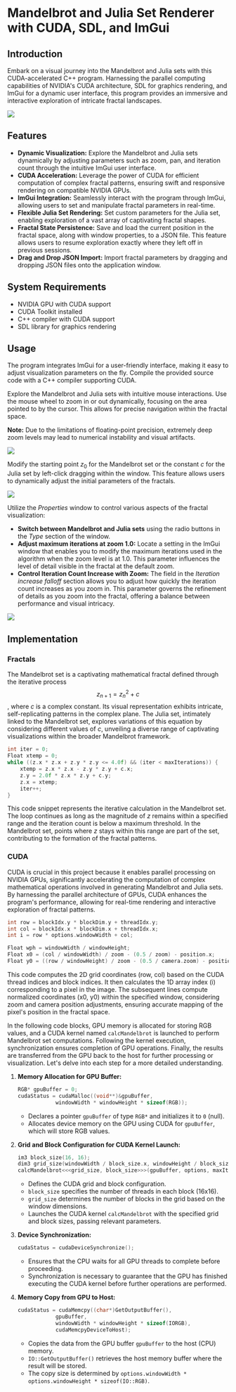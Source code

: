 # Mandelbrot and Julia Set Renderer with CUDA, SDL, and ImGui

## Introduction

Embark on a visual journey into the Mandelbrot and Julia sets with this CUDA-accelerated C++ program. Harnessing the parallel computing capabilities of NVIDIA's CUDA architecture, SDL for graphics rendering, and ImGui for a dynamic user interface, this program provides an immersive and interactive exploration of intricate fractal landscapes.

![](screenshots/julia.png)
## Features

- **Dynamic Visualization:** Explore the Mandelbrot and Julia sets dynamically by adjusting parameters such as zoom, pan, and iteration count through the intuitive ImGui user interface.
- **CUDA Acceleration:** Leverage the power of CUDA for efficient computation of complex fractal patterns, ensuring swift and responsive rendering on compatible NVIDIA GPUs.
- **ImGui Integration:** Seamlessly interact with the program through ImGui, allowing users to set and manipulate fractal parameters in real-time.
- **Flexible Julia Set Rendering:** Set custom parameters for the Julia set, enabling exploration of a vast array of captivating fractal shapes.
- **Fractal State Persistence:** Save and load the current position in the fractal space, along with window properties, to a JSON file. This feature allows users to resume exploration exactly where they left off in previous sessions.
- **Drag and Drop JSON Import:** Import fractal parameters by dragging and dropping JSON files onto the application window.

<div style="page-break-after: always;"></div>

## System Requirements

- NVIDIA GPU with CUDA support
- CUDA Toolkit installed
- C++ compiler with CUDA support
- SDL library for graphics rendering
## Usage
The program integrates ImGui for a user-friendly interface, making it easy to adjust visualization parameters on the fly. Compile the provided source code with a C++ compiler supporting CUDA.

Explore the Mandelbrot and Julia sets with intuitive mouse interactions. Use the mouse wheel to zoom in or out dynamically, focusing on the area pointed to by the cursor. This allows for precise navigation within the fractal space.

**Note:** Due to the limitations of floating-point precision, extremely deep zoom levels may lead to numerical instability and visual artifacts.

![](screenshots/zoom.gif)

<div style="page-break-after: always;"></div>

Modify the starting point $z_0$​ for the Mandelbrot set or the constant $c$ for the Julia set by left-click dragging within the window. This feature allows users to dynamically adjust the initial parameters of the fractals.


![](screenshots/move.gif)

<div style="page-break-after: always;"></div>

Utilize the *Properties* window to control various aspects of the fractal visualization:
- **Switch between Mandelbrot and Julia sets** using the radio buttons in the *Type* section of the window.
- **Adjust maximum iterations at zoom 1.0:** Locate a setting in the ImGui window that enables you to modify the maximum iterations used in the algorithm when the zoom level is at 1.0. This parameter influences the level of detail visible in the fractal at the default zoom.
- **Control Iteration Count Increase with Zoom:** The field in the *Iteration increase falloff* section allows you to adjust how quickly the iteration count increases as you zoom in. This parameter governs the refinement of details as you zoom into the fractal, offering a balance between performance and visual intricacy.

![](screenshots/max-iterations.gif)




## Implementation
### Fractals
The Mandelbrot set is a captivating mathematical fractal defined through the iterative process $$z_{n+1}=z_n^2+c$$, where $c$ is a complex constant. Its visual representation exhibits intricate, self-replicating patterns in the complex plane. The Julia set, intimately linked to the Mandelbrot set, explores variations of this equation by considering different values of $c$, unveiling a diverse range of captivating visualizations within the broader Mandelbrot framework.

<div style="page-break-after: always;"></div>

```cpp
int iter = 0;
Float xtemp = 0;
while ((z.x * z.x + z.y * z.y <= 4.0f) && (iter < maxIterations)) {
	xtemp = z.x * z.x - z.y * z.y + c.x;
	z.y = 2.0f * z.x * z.y + c.y;
	z.x = xtemp;
	iter++;
}
```

This code snippet represents the iterative calculation in the Mandelbrot set.
The loop continues as long as the magnitude of $z$ remains within a specified range and the iteration count is below a maximum threshold. In the Mandelbrot set, points where $z$ stays within this range are part of the set, contributing to the formation of the fractal patterns.

### CUDA
CUDA is crucial in this project because it enables parallel processing on NVIDIA GPUs, significantly accelerating the computation of complex mathematical operations involved in generating Mandelbrot and Julia sets. By harnessing the parallel architecture of GPUs, CUDA enhances the program's performance, allowing for real-time rendering and interactive exploration of fractal patterns.

```cpp
int row = blockIdx.y * blockDim.y + threadIdx.y;
int col = blockIdx.x * blockDim.x + threadIdx.x;
int i = row * options.windowWidth + col;

Float wph = windowWidth / windowHeight;
Float x0 = (col / windowWidth) / zoom - (0.5 / zoom) - position.x;
Float y0 = ((row / windowHeight) / zoom - (0.5 / camera.zoom) - position.y) / wph;
```

This code computes the 2D grid coordinates (row, col) based on the CUDA thread indices and block indices. It then calculates the 1D array index (i) corresponding to a pixel in the image. The subsequent lines compute normalized coordinates (x0, y0) within the specified window, considering zoom and camera position adjustments, ensuring accurate mapping of the pixel's position in the fractal space.

In the following code blocks, GPU memory is allocated for storing RGB values, and a CUDA kernel named `calcMandelbrot` is launched to perform Mandelbrot set computations. Following the kernel execution, synchronization ensures completion of GPU operations. Finally, the results are transferred from the GPU back to the host for further processing or visualization. Let's delve into each step for a more detailed understanding.

1. **Memory Allocation for GPU Buffer:**
	```cpp
	RGB* gpuBuffer = 0; 
	cudaStatus = cudaMalloc((void**)&gpuBuffer, 
				windowWidth * windowHeight * sizeof(RGB));
	```
	- Declares a pointer `gpuBuffer` of type `RGB*` and initializes it to `0` (null).
	- Allocates device memory on the GPU using CUDA for `gpuBuffer`, which will store RGB values.

<div style="page-break-after: always;"></div>

2. **Grid and Block Configuration for CUDA Kernel Launch:**
	```cpp
	im3 block_size(16, 16); 
	dim3 grid_size(windowWidth / block_size.x, windowHeight / block_size.y); 
	calcMandelbrot<<<grid_size, block_size>>>(gpuBuffer, options, maxIterations);
	```
	- Defines the CUDA grid and block configuration.
	- `block_size` specifies the number of threads in each block (16x16).
	- `grid_size` determines the number of blocks in the grid based on the window dimensions.
	- Launches the CUDA kernel `calcMandelbrot` with the specified grid and block sizes, passing relevant parameters.


3. **Device Synchronization:**
	```cpp
	cudaStatus = cudaDeviceSynchronize();
	```
	- Ensures that the CPU waits for all GPU threads to complete before proceeding.
	- Synchronization is necessary to guarantee that the GPU has finished executing the CUDA kernel before further operations are performed.

4. **Memory Copy from GPU to Host:**
	```cpp
	cudaStatus = cudaMemcpy((char*)GetOutputBuffer(), 
				gpuBuffer, 
				windowWidth * windowHeight * sizeof(IORGB), 
				cudaMemcpyDeviceToHost);
	```
    - Copies the data from the GPU buffer `gpuBuffer` to the host (CPU) memory.
    - `IO::GetOutputBuffer()` retrieves the host memory buffer where the result will be stored.
    - The copy size is determined by `options.windowWidth * options.windowHeight * sizeof(IO::RGB)`.